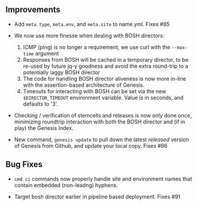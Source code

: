 ## Improvements

- Add `meta.type`, `meta.env`, and `meta.site` to name.yml.
  Fixes #85

- We now use more finesse when dealing with BOSH directors:

   1. ICMP (ping) is no longer a requirement, we use curl with the
      `--max-time` argument
   2. Responses from BOSH will be cached in a temporary director,
      to be re-used by future jq-y goodness and avoid the extra
      round-trip to a potentially laggy BOSH director
   3. The code for handling BOSH director aliveness is now more
      in-line with the assertion-based architecture of Genesis.
   4. Timeouts for interacting with BOSH can be set via the new
      `$DIRECTOR_TIMEOUT` environment variable.  Value is in
      seconds, and defaults to '3'.

- Checking / verification of stemcells and releases is now only
  done once, minimizing roundtrip interaction with both the BOSH
  director and (if in play) the Genesis Index.

- New command, `genesis update` to pull down the latest _released_
  version of Genesis from Github, and update your local copy.
  Fixes #86


## Bug Fixes

- `cmd ci` commands now properly handle site and environment names
  that contain embedded (non-leadng) hyphens.

- Target bosh director earlier in pipeline based deployment.
  Fixes #91
